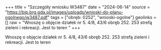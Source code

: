 +++
title = "Szczegóły wniosku W3487"
date = "2024-06-14"
source = "https://bip.brg.gda.pl/images/uploads/wnioski-do-planu-ogolnego/w3487.pdf"
tags = ["obręb: 0252", "wnioski-ogolne"]
geolinks = []
raw = "Wnoszę o objęcie działek nr 5. 4/8, 43/6 obręb 252. 253 strefą zieleni i rekreacji. Jest to teren "
+++

Wnoszę o objęcie działek nr 5. 4/8, 43/6 obręb 252. 253 strefą zieleni i rekreacji. Jest to teren



